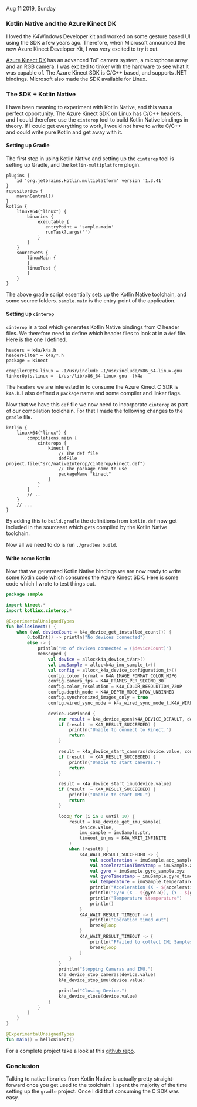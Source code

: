 Aug 11 2019, Sunday

### Kotlin Native and the Azure Kinect DK

I loved the K4Windows Developer kit and worked on some gesture based UI using the SDK a few years ago.
Therefore, when Microsoft announced the new Azure Kinect Developer Kit, I was very excited to try it out.

[Azure Kinect DK](https://azure.microsoft.com/en-us/services/kinect-dk/) has an advanced ToF camera system, a microphone array and an RGB camera. I was excited to tinker with the hardware to see what it was capable of. The Azure Kinect SDK is C/C++ based, and supports .NET bindings. Microsoft also made the SDK available for Linux. 

### The SDK + Kotlin Native

I have been meaning to experiment with Kotlin Native, and this was a perfect opportunity. The Azure Kinect SDK on Linux has C/C++ headers, and I could therefore use the `cinterop` tool to build Kotlin Native bindings in theory. If I could get everything to work, I would not have to write C/C++ and could write pure Kotlin and get away with it.

#### Setting up Gradle

The first step in using Kotlin Native and setting up the `cinterop` tool is setting up Gradle, and the `kotlin-multiplatform` plugin.

```
plugins {
    id 'org.jetbrains.kotlin.multiplatform' version '1.3.41'
}
repositories {
    mavenCentral()
}
kotlin {
    linuxX64("linux") {
        binaries {
            executable {
               entryPoint = 'sample.main'
               runTask?.args('')
            }
        }
    }
    sourceSets {
        linuxMain {
        }
        linuxTest {
        }
    }
}
```

The above gradle script essentially sets up the Kotlin Native toolchain, and some source folders. `sample.main` is the entry-point of the application. 

#### Setting up `cinterop`

`cinterop` is a tool which generates Kotlin Native bindings from C header files. We therefore need to define which header files to look at in a `def` file. Here is the one I defined.

```
headers = k4a/k4a.h
headerFilter = k4a/*.h
package = kinect

compilerOpts.linux = -I/usr/include -I/usr/include/x86_64-linux-gnu
linkerOpts.linux = -L/usr/lib/x86_64-linux-gnu -lk4a
```

The `headers` we are interested in to consume the Azure Kinect C SDK is `k4a.h`. I also defined a `package` name and some compiler and linker flags.

Now that we have this `def` file we now need to incorporate `cinterop` as part of our compilation toolchain. For that I made the following changes to the `gradle` file.

```
kotlin {    
    linuxX64("linux") {
        compilations.main {
            cinterops {
                kinect {
                    // The def file
                    defFile project.file("src/nativeInterop/cinterop/kinect.def")
                    // The package name to use
                    packageName "kinect"
                }
            }
        }
        // .. 
    }
    // ...
}
```

By adding this to `build.gradle` the definitions from `kotlin.def` now get included in the sourceset which gets compiled by the Kotlin Native toolchain.

Now all we need to do is run `./gradlew build`.

#### Write some Kotlin

Now that we generated Kotlin Native bindings we are now ready to write some Kotlin code which consumes the Azure Kinect SDK.
Here is some code which I wrote to test things out.

```kotlin
package sample

import kinect.*
import kotlinx.cinterop.*

@ExperimentalUnsignedTypes
fun helloKinect() {
    when (val deviceCount = k4a_device_get_installed_count()) {
        0.toUInt() -> println("No devices connected")
        else -> {
            println("No of devices connected = ($deviceCount)")
            memScoped {
                val device = alloc<k4a_device_tVar>()
                val imuSample = alloc<k4a_imu_sample_t>()
                val config = alloc<_k4a_device_configuration_t>()
                config.color_format = K4A_IMAGE_FORMAT_COLOR_MJPG
                config.camera_fps = K4A_FRAMES_PER_SECOND_30
                config.color_resolution = K4A_COLOR_RESOLUTION_720P
                config.depth_mode = K4A_DEPTH_MODE_NFOV_UNBINNED
                config.synchronized_images_only = true
                config.wired_sync_mode = k4a_wired_sync_mode_t.K4A_WIRED_SYNC_MODE_STANDALONE

                device.usePinned {
                    var result = k4a_device_open(K4A_DEVICE_DEFAULT, device.ptr)
                    if (result != K4A_RESULT_SUCCEEDED) {
                        println("Unable to connect to Kinect.")
                        return
                    }

                    result = k4a_device_start_cameras(device.value, config.ptr)
                    if (result != K4A_RESULT_SUCCEEDED) {
                        println("Unable to start cameras.")
                        return
                    }

                    result = k4a_device_start_imu(device.value)
                    if (result != K4A_RESULT_SUCCEEDED) {
                        println("Unable to start IMU.")
                        return
                    }

                    loop@ for (i in 0 until 10) {
                        result = k4a_device_get_imu_sample(
                            device.value,
                            imu_sample = imuSample.ptr,
                            timeout_in_ms = K4A_WAIT_INFINITE
                        )
                        when (result) {
                            K4A_WAIT_RESULT_SUCCEEDED -> {
                                val acceleration = imuSample.acc_sample.xyz
                                val accelerationTimeStamp = imuSample.acc_timestamp_usec
                                val gyro = imuSample.gyro_sample.xyz
                                val gyroTimestamp = imuSample.gyro_timestamp_usec
                                val temperature = imuSample.temperature
                                println("Acceleration (X - ${acceleration.x}), (Y - ${acceleration.y}), (Z - ${acceleration.z}) at $accelerationTimeStamp")
                                println("Gyro (X - ${gyro.x}), (Y - ${gyro.y}), (Z - ${gyro.z}) at $gyroTimestamp")
                                println("Temperature $temperature")
                                println()
                            }
                            K4A_WAIT_RESULT_TIMEOUT -> {
                                println("Operation timed out")
                                break@loop
                            }
                            K4A_WAIT_RESULT_TIMEOUT -> {
                                println("FFailed to collect IMU Samples")
                                break@loop
                            }
                        }
                    }
                    println("Stopping Cameras and IMU.")
                    k4a_device_stop_cameras(device.value)
                    k4a_device_stop_imu(device.value)

                    println("Closing Device.")
                    k4a_device_close(device.value)
                }
            }
        }
    }
}

@ExperimentalUnsignedTypes
fun main() = helloKinect()
```

For a complete project take a look at this [github repo](https://github.com/tikurahul/kotlin-native-kinect).

### Conclusion

Talking to native libraries from Kotlin Native is actually pretty straight-forward once you get used to the toolchain. 
I spent the majority of the time setting up the `gradle` project. Once I did that consuming the C SDK was easy.
